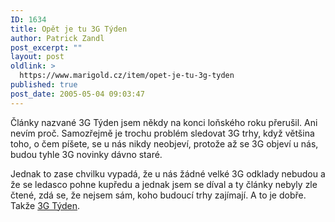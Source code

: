 ```yaml
---
ID: 1634
title: Opět je tu 3G Týden
author: Patrick Zandl
post_excerpt: ""
layout: post
oldlink: >
  https://www.marigold.cz/item/opet-je-tu-3g-tyden
published: true
post_date: 2005-05-04 09:03:47
---
```

<p>Články nazvané 3G Týden jsem někdy na konci loňského roku přerušil. Ani nevím proč. Samozřejmě je trochu problém sledovat 3G trhy, když většina toho, o čem píšete, se u nás nikdy neobjeví, protože až se 3G objeví u nás, budou tyhle 3G novinky dávno staré. </p>

<p>Jednak to zase chvilku vypadá, že u nás žádné velké 3G odklady nebudou a že se ledasco pohne kupředu a jednak jsem se díval a ty články nebyly zle čtené, zdá se, že nejsem sám, koho budoucí trhy zajímají. A to je dobře. Takže <a href="http://mobil.idnes.cz/mob_tech.asp?r=mob_tech&amp;c=A050502_180730_mob_tech_zan">3G Týden</a>.
</p>
